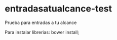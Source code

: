 # entradasatualcance-test
Prueba para entradas a tu alcance

Para instalar librerias:
	bower install;
